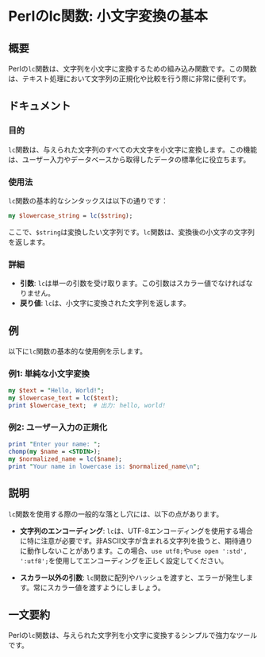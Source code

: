 <!--
Meta Description: # Perlのlc関数: 小文字変換の基本 ## 概要 Perlの`lc`関数は、文字列を小文字に変換するための組み込み関数です。この関数は、テキスト処理において文字列の正規化や比較を行う際に非常に便利です。 ## ドキュメント ### 目的 `lc`関数は、与えられた文字列のすべての大文字を小文字...
Meta Keywords: 関数は, name, perl, print, perlの
-->

# Perlのlc関数: 小文字変換の基本

## 概要
Perlの`lc`関数は、文字列を小文字に変換するための組み込み関数です。この関数は、テキスト処理において文字列の正規化や比較を行う際に非常に便利です。

## ドキュメント
### 目的
`lc`関数は、与えられた文字列のすべての大文字を小文字に変換します。この機能は、ユーザー入力やデータベースから取得したデータの標準化に役立ちます。

### 使用法
`lc`関数の基本的なシンタックスは以下の通りです：

```perl
my $lowercase_string = lc($string);
```

ここで、`$string`は変換したい文字列です。`lc`関数は、変換後の小文字の文字列を返します。

### 詳細
- **引数**: `lc`は単一の引数を受け取ります。この引数はスカラー値でなければなりません。
- **戻り値**: `lc`は、小文字に変換された文字列を返します。

## 例
以下に`lc`関数の基本的な使用例を示します。

### 例1: 単純な小文字変換
```perl
my $text = "Hello, World!";
my $lowercase_text = lc($text);
print $lowercase_text;  # 出力: hello, world!
```

### 例2: ユーザー入力の正規化
```perl
print "Enter your name: ";
chomp(my $name = <STDIN>);
my $normalized_name = lc($name);
print "Your name in lowercase is: $normalized_name\n";
```

## 説明
`lc`関数を使用する際の一般的な落とし穴には、以下の点があります。

- **文字列のエンコーディング**: `lc`は、UTF-8エンコーディングを使用する場合に特に注意が必要です。非ASCII文字が含まれる文字列を扱うと、期待通りに動作しないことがあります。この場合、`use utf8;`や`use open ':std', ':utf8';`を使用してエンコーディングを正しく設定してください。
  
- **スカラー以外の引数**: `lc`関数に配列やハッシュを渡すと、エラーが発生します。常にスカラー値を渡すようにしましょう。

## 一文要約
Perlの`lc`関数は、与えられた文字列を小文字に変換するシンプルで強力なツールです。